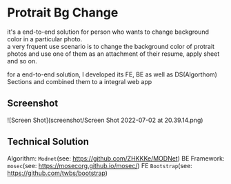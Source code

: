 # Protrait Bg Change
it's a end-to-end solution for person who wants to change background color in a particular photo.  
a very frquent use scenario is to change the background color of protrait photos and use one of them as an attachment of their resume, apply sheet and so on.

for a end-to-end solution, I developed its FE, BE as well as DS(Algorthom) Sections and combined them to a integral web app

## Screenshot
![Screen Shot](screenshot/Screen Shot 2022-07-02 at 20.39.14.png)

## Technical Solution
Algorithm: ``Modnet``(see: https://github.com/ZHKKKe/MODNet)
BE Framework: ``mosec``(see: https://mosecorg.github.io/mosec/)
FE ``Bootstrap``(see: https://github.com/twbs/bootstrap)
